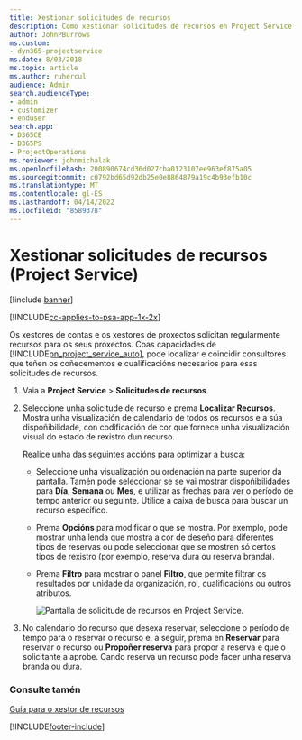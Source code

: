 ```yaml
---
title: Xestionar solicitudes de recursos
description: Como xestionar solicitudes de recursos en Project Service
author: JohnPBurrows
ms.custom:
- dyn365-projectservice
ms.date: 8/03/2018
ms.topic: article
ms.author: ruhercul
audience: Admin
search.audienceType:
- admin
- customizer
- enduser
search.app:
- D365CE
- D365PS
- ProjectOperations
ms.reviewer: johnmichalak
ms.openlocfilehash: 200890674cd36d027cba0123107ee963ef875a05
ms.sourcegitcommit: c0792bd65d92db25e0e8864879a19c4b93efb10c
ms.translationtype: MT
ms.contentlocale: gl-ES
ms.lasthandoff: 04/14/2022
ms.locfileid: "8589378"
---
```

# <a name="manage-resource-requests-project-service"></a>Xestionar solicitudes de recursos (Project Service)

[!include [banner](../includes/psa-now-project-operations.md)]

[!INCLUDE[cc-applies-to-psa-app-1x-2x](../includes/cc-applies-to-psa-app-1x-2x.md)]

Os xestores de contas e os xestores de proxectos solicitan regularmente recursos para os seus proxectos. Coas capacidades de [!INCLUDE[pn_project_service_auto](../includes/pn-project-service-auto.md)], pode localizar e coincidir consultores que teñen os coñecementos e cualificacións necesarios para esas solicitudes de recursos.  
  
1. Vaia a **Project Service** > **Solicitudes de recursos**.  
  
2. Seleccione unha solicitude de recurso e prema **Localizar Recursos**. Mostra unha visualización de calendario de todos os recursos e a súa dispoñibilidade, con codificación de cor que fornece unha visualización visual do estado de rexistro dun recurso.  
  
    Realice unha das seguintes accións para optimizar a busca:  
  
   -   Seleccione unha visualización ou ordenación na parte superior da pantalla. Tamén pode seleccionar se se vai mostrar dispoñibilidades para **Día**, **Semana** ou **Mes**, e utilizar as frechas para ver o período de tempo anterior ou seguinte. Utilice a caixa de busca para buscar un recurso específico.  
  
   -   Prema **Opcións** para modificar o que se mostra. Por exemplo, pode mostrar unha lenda que mostra a cor de deseño para diferentes tipos de reservas ou pode seleccionar que se mostren só certos tipos de rexistro (por exemplo, reserva dura ou reserva branda).  
  
   -   Prema **Filtro** para mostrar o panel **Filtro**, que permite filtrar os resultados por unidade da organización, rol, cualificacións ou outros atributos.  
  
       ![Pantalla de solicitude de recursos en Project Service.](../psa/media/project-service-resource-request-screen.png "Pantalla de solicitude de recursos en Project Service.")  
  
3. No calendario do recurso que desexa reservar, seleccione o período de tempo para o reservar o recurso e, a seguir, prema en **Reservar** para reservar o recurso ou **Propoñer reserva** para propor a reserva e que o solicitante a aprobe. Cando reserva un recurso pode facer unha reserva branda ou dura.  
  
### <a name="see-also"></a>Consulte tamén  
 [Guía para o xestor de recursos](../psa/resource-manager-guide.md)


[!INCLUDE[footer-include](../includes/footer-banner.md)]
